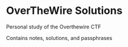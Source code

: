 # OverTheWire Solutions

Personal study of the Overthewire CTF

Contains notes, solutions, and passphrases
